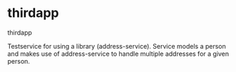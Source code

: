 # thirdapp
thirdapp

Testservice for using a library (address-service). Service models a person and makes use of address-service to handle multiple addresses for a given person.
